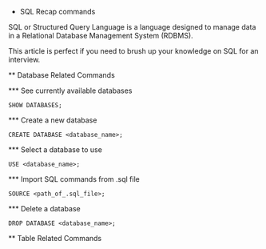 * SQL Recap commands

SQL or Structured Query Language is a language designed to manage data in a Relational Database Management System (RDBMS).

This article is perfect if you need to brush up your knowledge on SQL for an interview.

** Database Related Commands

*** See currently available databases

`SHOW DATABASES;`

*** Create a new database

`CREATE DATABASE <database_name>;`

*** Select a database to use

`USE <database_name>;`

*** Import SQL commands from .sql file

`SOURCE <path_of_.sql_file>;`

*** Delete a database

`DROP DATABASE <database_name>;`

** Table Related Commands
